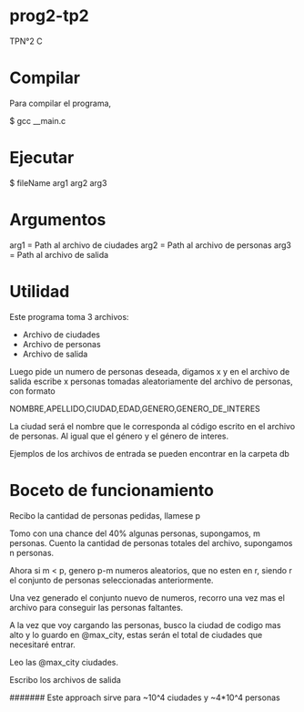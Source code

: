 # prog2-tp2

TPN°2 C

# Compilar

Para compilar el programa,

\$ gcc \_\_main.c

# Ejecutar

\$ fileName arg1 arg2 arg3

# Argumentos

arg1 = Path al archivo de ciudades
arg2 = Path al archivo de personas
arg3 = Path al archivo de salida

# Utilidad

Este programa toma 3 archivos:

- Archivo de ciudades
- Archivo de personas
- Archivo de salida

Luego pide un numero de personas deseada, digamos x
y en el archivo de salida escribe x personas tomadas
aleatoriamente del archivo de personas, con formato

NOMBRE,APELLIDO,CIUDAD,EDAD,GENERO,GENERO_DE_INTERES

La ciudad será el nombre que le corresponda al código
escrito en el archivo de personas. Al igual que el
género y el género de interes.

Ejemplos de los archivos de entrada se pueden encontrar
en la carpeta db

# Boceto de funcionamiento

Recibo la cantidad de personas pedidas, llamese p

Tomo con una chance del 40% algunas personas, supongamos, m personas.
Cuento la cantidad de personas totales del archivo, supongamos n personas.

Ahora si m < p,
genero p-m numeros aleatorios, que no esten en r,
siendo r el conjunto de personas seleccionadas anteriormente.

Una vez generado el conjunto nuevo de numeros,
recorro una vez mas el archivo para conseguir las personas faltantes.

A la vez que voy cargando las personas, busco la ciudad de codigo mas alto
y lo guardo en @max_city, estas serán el total de ciudades que necesitaré entrar.

Leo las @max_city ciudades.

Escribo los archivos de salida

#######
Este approach sirve para ~10^4 ciudades y ~4\*10^4 personas
